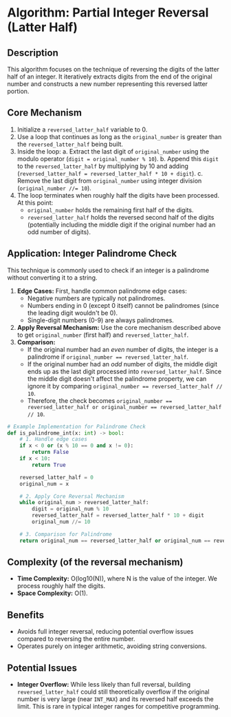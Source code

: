 # Algorithm: Partial Integer Reversal (Latter Half)

## Description

This algorithm focuses on the technique of reversing the digits of the latter half of an integer. It iteratively extracts digits from the end of the original number and constructs a new number representing this reversed latter portion.

## Core Mechanism

1.  Initialize a `reversed_latter_half` variable to 0.
2.  Use a loop that continues as long as the `original_number` is greater than the `reversed_latter_half` being built.
3.  Inside the loop:
    a.  Extract the last digit of `original_number` using the modulo operator (`digit = original_number % 10`).
    b.  Append this `digit` to the `reversed_latter_half` by multiplying by 10 and adding (`reversed_latter_half = reversed_latter_half * 10 + digit`).
    c.  Remove the last digit from `original_number` using integer division (`original_number //= 10`).
4.  The loop terminates when roughly half the digits have been processed. At this point:
    *   `original_number` holds the remaining first half of the digits.
    *   `reversed_latter_half` holds the reversed second half of the digits (potentially including the middle digit if the original number had an odd number of digits).

## Application: Integer Palindrome Check

This technique is commonly used to check if an integer is a palindrome without converting it to a string.

1.  **Edge Cases:** First, handle common palindrome edge cases:
    *   Negative numbers are typically not palindromes.
    *   Numbers ending in 0 (except 0 itself) cannot be palindromes (since the leading digit wouldn't be 0).
    *   Single-digit numbers (0-9) are always palindromes.
2.  **Apply Reversal Mechanism:** Use the core mechanism described above to get `original_number` (first half) and `reversed_latter_half`.
3.  **Comparison:**
    *   If the original number had an *even* number of digits, the integer is a palindrome if `original_number == reversed_latter_half`.
    *   If the original number had an *odd* number of digits, the middle digit ends up as the last digit processed into `reversed_latter_half`. Since the middle digit doesn't affect the palindrome property, we can ignore it by comparing `original_number == reversed_latter_half // 10`.
    *   Therefore, the check becomes `original_number == reversed_latter_half or original_number == reversed_latter_half // 10`.

```python
# Example Implementation for Palindrome Check
def is_palindrome_int(x: int) -> bool:
    # 1. Handle edge cases
    if x < 0 or (x % 10 == 0 and x != 0):
        return False
    if x < 10:
        return True

    reversed_latter_half = 0
    original_num = x

    # 2. Apply Core Reversal Mechanism
    while original_num > reversed_latter_half:
        digit = original_num % 10
        reversed_latter_half = reversed_latter_half * 10 + digit
        original_num //= 10

    # 3. Comparison for Palindrome
    return original_num == reversed_latter_half or original_num == reversed_latter_half // 10
```

## Complexity (of the reversal mechanism)

*   **Time Complexity:** O(log10(N)), where N is the value of the integer. We process roughly half the digits.
*   **Space Complexity:** O(1).

## Benefits

*   Avoids full integer reversal, reducing potential overflow issues compared to reversing the entire number.
*   Operates purely on integer arithmetic, avoiding string conversions.

## Potential Issues

*   **Integer Overflow:** While less likely than full reversal, building `reversed_latter_half` could still theoretically overflow if the original number is very large (near `INT_MAX`) and its reversed half exceeds the limit. This is rare in typical integer ranges for competitive programming. 